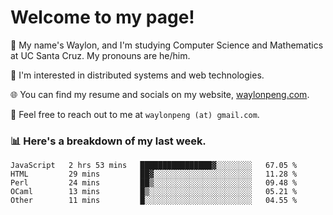 # Welcome to my page! 

👋 My name's Waylon, and I'm studying Computer Science and Mathematics at UC Santa Cruz. My pronouns are he/him. 

💭 I'm interested in distributed systems and web technologies.

🌐 You can find my resume and socials on my website, [waylonpeng.com](https://www.waylonpeng.com).

📧 Feel free to reach out to me at `waylonpeng (at) gmail.com`.

### 📊 Here's a breakdown of my last week.

<!--START_SECTION:waka-->
```text
JavaScript   2 hrs 53 mins   ████████████████▓░░░░░░░░   67.05 % 
HTML         29 mins         ██▓░░░░░░░░░░░░░░░░░░░░░░   11.28 % 
Perl         24 mins         ██▒░░░░░░░░░░░░░░░░░░░░░░   09.48 % 
OCaml        13 mins         █▒░░░░░░░░░░░░░░░░░░░░░░░   05.21 % 
Other        11 mins         █░░░░░░░░░░░░░░░░░░░░░░░░   04.55 % 
```
<!--END_SECTION:waka-->

